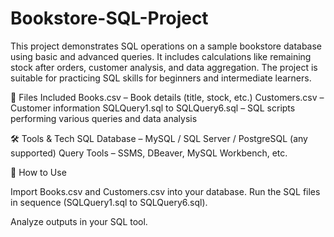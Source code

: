 # Bookstore-SQL-Project

This project demonstrates SQL operations on a sample bookstore database using basic and advanced queries. It includes calculations like remaining stock after orders, customer analysis, and data aggregation. The project is suitable for practicing SQL skills for beginners and intermediate learners.

📁 Files Included
Books.csv – Book details (title, stock, etc.)
Customers.csv – Customer information
SQLQuery1.sql to SQLQuery6.sql – SQL scripts performing various queries and data analysis

🛠 Tools & Tech
SQL Database – MySQL / SQL Server / PostgreSQL (any supported)
Query Tools – SSMS, DBeaver, MySQL Workbench, etc.

🚀 How to Use

Import Books.csv and Customers.csv into your database.
Run the SQL files in sequence (SQLQuery1.sql to SQLQuery6.sql).

Analyze outputs in your SQL tool.

